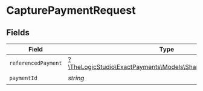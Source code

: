 # CapturePaymentRequest


## Fields

| Field                                                                                                      | Type                                                                                                       | Required                                                                                                   | Description                                                                                                |
| ---------------------------------------------------------------------------------------------------------- | ---------------------------------------------------------------------------------------------------------- | ---------------------------------------------------------------------------------------------------------- | ---------------------------------------------------------------------------------------------------------- |
| `referencedPayment`                                                                                        | [?\TheLogicStudio\ExactPayments\Models\Shared\ReferencedPayment](../../models/shared/ReferencedPayment.md) | :heavy_minus_sign:                                                                                         | N/A                                                                                                        |
| `paymentId`                                                                                                | *string*                                                                                                   | :heavy_check_mark:                                                                                         | N/A                                                                                                        |